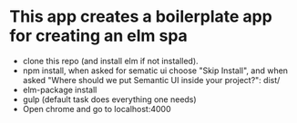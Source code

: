 # This app creates a boilerplate app for creating an elm spa


- clone this repo (and install elm if not installed).
- npm install, when asked for sematic ui choose "Skip Install", and when asked "Where should we put Semantic UI inside your project?": dist/
- elm-package install
- gulp (default task does everything one needs)
- Open chrome and go to localhost:4000
